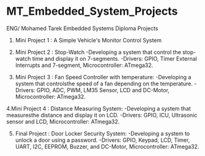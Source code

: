 # MT_Embedded_System_Projects

ENG/ Mohamed Tarek Embedded Systems Diploma Projects

1. Mini Project 1 : A Simple Vehicle's Monitor Control System

2. Mini Project 2 : Stop-Watch
   -Developing a system that control the stop-watch time and display it on 7-segments.
   -Drivers: GPIO, Timer External Interrupts and 7-segment, Microcontroller: ATmega32.

3. Mini Project 3 : Fan Speed Controller with temperature:
   -Developing a system that controlsthe speed of a fan depending on the temperature.
   -Drivers: GPIO, ADC, PWM, LM35 Sensor, LCD and DC-Motor, Microcontroller: ATmega32.

 4.Mini Project 4 : Distance Measuring System:
   -Developing a system that measuresthe distance and display it on LCD.
   -Drivers: GPIO, ICU, Ultrasonic sensor and LCD, Microcontroller: ATmega32.

5. Final Project : Door Locker Security System:
   -Developing a system to unlock a door using a password.
   -Drivers: GPIO, Keypad, LCD, Timer, UART, I2C, EEPROM, Buzzer, and DC-Motor, Microcontroller: ATmega32.
